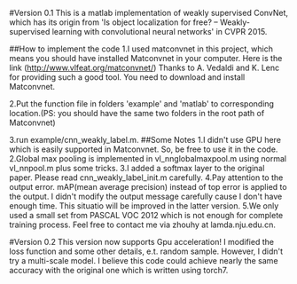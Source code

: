 #Version 0.1
This is a matlab implementation of weakly supervised ConvNet, which has its origin from
'Is object localization for free? – Weakly-supervised learning with convolutional neural networks' in CVPR 2015.

##How to implement the code
1.I used matconvnet in this project, which means you should have installed Matconvnet in your computer.
Here is the link (http://www.vlfeat.org/matconvnet/) Thanks to A. Vedaldi and K. Lenc for providing such a good tool.
You need to download and install Matconvnet.

2.Put the function file in folders 'example' and 'matlab' to corresponding location.(PS: you should have the same two folders
  in the root path of Matconvnet)

3.run example/cnn_weakly_label.m.
##Some Notes
1.I didn't use GPU here which is easily supported in Matconvnet. So, be free to use it in the code.
2.Global max pooling is implemented in vl_nnglobalmaxpool.m using normal vl_nnpool.m plus some tricks.
3.I added a softmax layer  to the original paper. Please read cnn_weakly_label_init.m carefully.
4.Pay attention to the output error.  mAP(mean average precision) instead of top error is applied to the output.
I didn't modify the output message carefully cause I don't have enough time. This situatio will be improved in the latter version.
5.We only used a small set from PASCAL VOC 2012 which is not enough for complete training process.
Feel free to contact me via zhouhy at lamda.nju.edu.cn.

#Version 0.2
This version now supports Gpu acceleration!
I modified the loss function and some other details, e.t. random sample. However, I didn't try a multi-scale model.
I believe this code could achieve nearly the same accuracy with the original one which is written using torch7.
